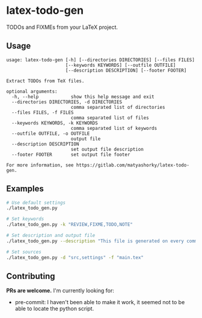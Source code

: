 # latex-todo-gen

TODOs and FIXMEs from your LaTeX project.

## Usage

```
usage: latex-todo-gen [-h] [--directories DIRECTORIES] [--files FILES]
                      [--keywords KEYWORDS] [--outfile OUTFILE]
                      [--description DESCRIPTION] [--footer FOOTER]

Extract TODOs from TeX files.

optional arguments:
  -h, --help            show this help message and exit
  --directories DIRECTORIES, -d DIRECTORIES
                        comma separated list of directories
  --files FILES, -f FILES
                        comma separated list of files
  --keywords KEYWORDS, -k KEYWORDS
                        comma separated list of keywords
  --outfile OUTFILE, -o OUTFILE
                        output file
  --description DESCRIPTION
                        set output file description
  --footer FOOTER       set output file footer

For more information, see https://gitlab.com/matyashorky/latex-todo-gen.
```

## Examples
```bash
# Use default settings
./latex_todo_gen.py

# Set keywords
./latex_todo_gen.py -k "REVIEW,FIXME,TODO,NOTE"

# Set description and output file
./latex_todo_gen.py --description "This file is generated on every commit." -o "WIP.md"

# Set sources
./latex_todo_gen.py -d "src,settings" -f "main.tex"
```

## Contributing

**PRs are welcome.** I'm currently looking for:

- pre-commit: I haven't been able to make it work, it seemed not to be able to locate the python script.
